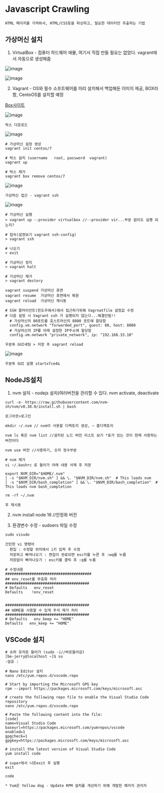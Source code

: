Javascript Crawling
========================

`HTML 페이지를 가져와서, HTML/CSS등을 파싱하고, 필요한 데이터만 추출하는 기법`


가상머신 설치
-------------

1. VirtualBox - 컴퓨터 하드웨어 애뮬, 여기서 직접 만들 필요는 없었다. vagrant에서 자동으로 생성해줌

![image](https://user-images.githubusercontent.com/30430227/175845316-75e4bf33-6b27-4ba0-b636-150bf0c2b381.png)

![image](https://user-images.githubusercontent.com/30430227/175849420-0872a740-ccfc-4fbe-bc2c-3236f74979d0.png)

2. Vagrant - OS와 필수 소프트웨어를 미리 설치해서 백업해둔 이미지 제공, BOX라 함, CentoOS를 설치할 예정

[Box사이트](https://app.vagrantup.com/boxes/search)

![image](https://user-images.githubusercontent.com/30430227/175850878-25e0be8b-3d91-4f4e-82f1-5e1b98dc7779.png)

`박스 다운로드`

![image](https://user-images.githubusercontent.com/30430227/175852571-eed906f0-f40a-45ee-9ff5-4d2c1ce79455.png)

```
# 가상머신 설정 생성
vagrant init centos/7

# 박스 설치 (username	root, password	vagrant)
vagrant up

# 박스 제거
vagrant box remove centos/7
```
![image](https://user-images.githubusercontent.com/30430227/175857825-1e7b781a-398b-4184-80c1-702f6bfe38c9.png)

`가상머신 접근 - vagrant ssh `

![image](https://user-images.githubusercontent.com/30430227/175857962-b676aea6-9b3e-4ef7-be83-33199d3d0cdc.png)

```
# 가상머신 실행
> vagrant up --provider virtualbox //--provider vir...부분 없이도 실행 되는지?

# 접속(설정보기 vagrant ssh-config)
> vagrant ssh

# 나오기
> exit

# 가상머신 정지
> vagrant halt

# 가상머신 제거
> vagrant destory

vagrant suspend	가상머신 휴면
vagrant resume	가상머신 휴면에서 복원
vagrant reload	가상머신 재시동

# SSH 클라이언트(윈도우에서)에서 접근하기위해 Vagrnatfile 설정값 수정
# 다음 설정 시 Vagrant ssh 가 실행되지 않는다...해결안됨!!
  # 가상머신의 80포트를 호스트머신의 8080 포트에 할당함
  config.vm.network "forwarded_port", guest: 80, host: 8080
  # 가상머신의 IP를 아래 설정한 IP주소에 할당함
  config.vm.network "private_network", ip: "192.168.33.10"
```

`우분투 GUI세팅 > 저장 후 vagrant reload`

![image](https://user-images.githubusercontent.com/30430227/176329965-c8a2ad64-8b13-4073-aafc-7ff4df7f96b6.png)

`우분투 GUI 실행 startxfce4&`


NodeJS설치
------------

1. nvm 설치 - nodejs 설치(여러버전을 관리할 수 있다. nvm activate, deactivate

`curl -o- https://raw.githubusercontent.com/nvm-sh/nvm/v0.38.0/install.sh | bash`

`로그아웃>로그인`

`mkdir ~/.nvm // nvm이 사용할 디렉토리 생성, ~ 홈디렉토리`

`nvm ls 혹은 nvm list //설치된 노드 버전 리스트 보기 *표가 있는 것이 현재 사용하는 버전이다`

`nvm use 버전 //사용하기, 숫자 정수부분`


```
# nvm 제거
vi ~/.bashrc 로 들어가 아래 내용 삭제 후 저장

export NVM_DIR="$HOME/.nvm"
[ -s "$NVM_DIR/nvm.sh" ] && \. "$NVM_DIR/nvm.sh"  # This loads nvm
[ -s "$NVM_DIR/bash_completion" ] && \. "$NVM_DIR/bash_completion"  # This loads nvm bash_completion

rm -rf ~/.nvm 

후 재시동
```

2. nvm install node 16 //안정화 버전

3. 환경변수 수정 - sudoers 파일 수정

`sudo visudo`

```
간단한 vi 명령어
  편집 : 수정할 위치에서 i키 입력 후 수정
  저장하고 빠져나오기 : 편집이 완료되면 esc키를 누른 후 :wq를 누름 
  저장없이 빠저나오기 : esc키를 클릭 후 :q를 누름

# 수정내용
#######################################
## env_reset를 무효화 처리  
######################################
# Defaults   env_reset
Defaults    !env_reset


######################################
## HOME을 사용할 수 있게 주석 제거 처리
######################################
# Defaults   env_keep += "HOME"
Defaults   env_keep += "HOME"

```

 VSCode 설치
 --------------
 
 ```
 # 슈퍼 유저로 들어가 (sudo -i//바로들어감)
 [be-jerry@localhost ~]$ su
 -암호 : 
 
 # Nano Editor 설치
 nano /etc/yum.repos.d/vscode.repo
 
 # Start by importing the Microsoft GPG key
 rpm --import https://packages.microsoft.com/keys/microsoft.asc
 
 # create the following repo file to enable the Visual Studio Code repository
 nano /etc/yum.repos.d/vscode.repo
 
 # Paste the following content into the file:
 [code]
name=Visual Studio Code
baseurl=https://packages.microsoft.com/yumrepos/vscode
enabled=1
gpgcheck=1
gpgkey=https://packages.microsoft.com/keys/microsoft.asc

# install the latest version of Visual Studio Code
yum install code

# super에서 나온exit 후 실행
exit

code

* Yum은 Yellow dog - Update RPM 설치를 개선하기 위해 개발한 패키지 관리자

 ```
